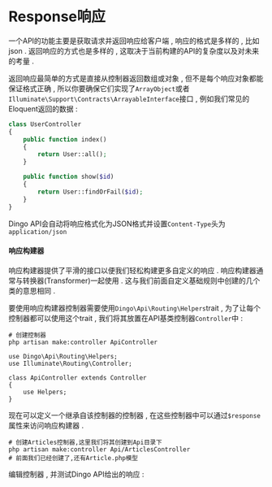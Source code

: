 # Response响应

一个API的功能主要是获取请求并返回响应给客户端 , 响应的格式是多样的 , 比如json . 返回响应的方式也是多样的 , 这取决于当前构建的API的复杂度以及对未来的考量 .

返回响应最简单的方式是直接从控制器返回数组或对象 , 但不是每个响应对象都能保证格式正确 , 所以你要确保它们实现了`ArrayObject`或者`Illuminate\Support\Contracts\ArrayableInterface`接口 , 例如我们常见的Eloquent返回的数据 :

```php
class UserController
{
    public function index()
    {
        return User::all();
    }

    public function show($id)
    {
        return User::findOrFail($id);
    }
}
```

Dingo API会自动将响应格式化为JSON格式并设置`Content-Type`头为`application/json`

#### **响应构建器**

响应构建器提供了平滑的接口以便我们轻松构建更多自定义的响应 . 响应构建器通常与转换器\(Transformer\)一起使用 . 这与我们前面自定义基础规则中创建的几个类的意思相同 .

要使用响应构建器控制器需要使用`Dingo\Api\Routing\Helpers`trait , 为了让每个控制器都可以使用这个trait , 我们将其放置在API基类控制器`Controller`中 :

```
# 创建控制器
php artisan make:controller ApiController 
```

```
use Dingo\Api\Routing\Helpers;
use Illuminate\Routing\Controller;

class ApiController extends Controller
{
    use Helpers;
}
```

现在可以定义一个继承自该控制器的控制器 , 在这些控制器中可以通过`$response`属性来访问响应构建器 . 

```
# 创建Articles控制器,这里我们将其创建到Api目录下
php artisan make:controller Api/ArticlesController
# 前面我们已经创建了,还有Article.php模型
```

编辑控制器 , 并测试Dingo API给出的响应 : 

```

```



